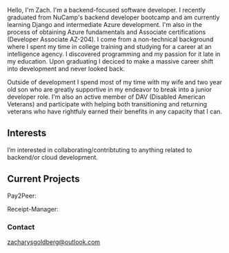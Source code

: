 Hello, I'm Zach. I'm a backend-focused software developer. I recently graduated from NuCamp's backend developer bootcamp and am currently learning Django and intermediate Azure development. I'm also in the process of obtaining Azure fundamentals and Associate certifications (Developer Associate AZ-204).
I come from a non-technical background where I spent my time in college training and studying for a career at an intelligence agency. I discovered programming and my passion for it late in my education. Upon graduating I deciced to make a massive career shift into development and never looked back.

Outside of development I spend most of my time with my wife and two year old son who are greatly supportive in my endeavor to break into a junior developer role.
I'm also an active member of DAV (Disabled American Veterans) and participate with helping both transitioning and returning veterans who have rightfuly earned their benefits in any capacity that I can.

## Interests
I’m interested in collaborating/contribtuting to anything related to backend/or cloud development.

## Current Projects
Pay2Peer:

Receipt-Manager:

### Contact
zacharysgoldberg@outlook.com

<!---
zacharysgoldberg/zacharysgoldberg is a ✨ special ✨ repository because its `README.md` (this file) appears on your GitHub profile.
You can click the Preview link to take a look at your changes.
--->
